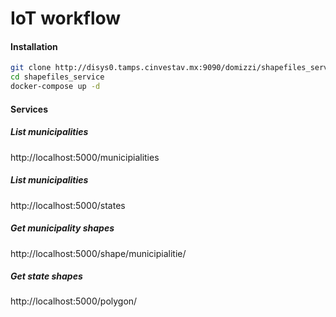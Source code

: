 # IoT workflow

#### Installation

```bash
git clone http://disys0.tamps.cinvestav.mx:9090/domizzi/shapefiles_service.git
cd shapefiles_service
docker-compose up -d
```

#### Services

##### List municipalities
http://localhost:5000/municipialities

##### List municipalities
http://localhost:5000/states

##### Get municipality shapes
http://localhost:5000/shape/municipialitie/<id>

##### Get state shapes
http://localhost:5000/polygon/<id>
